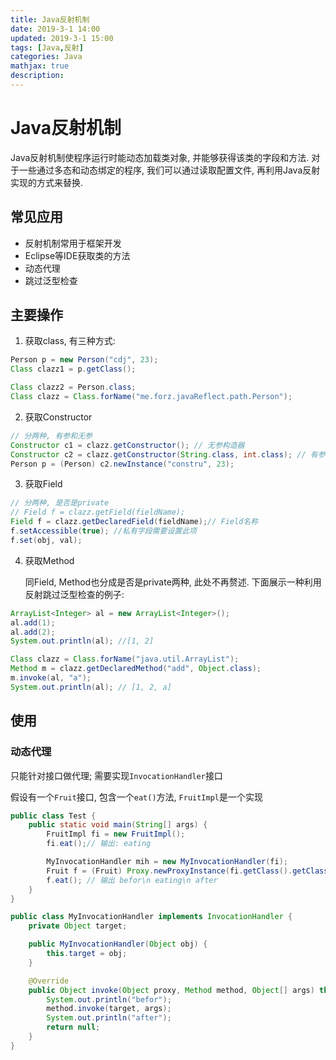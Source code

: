 ```yaml
---
title: Java反射机制
date: 2019-3-1 14:00
updated: 2019-3-1 15:00
tags: [Java,反射]
categories: Java
mathjax: true
description: 
---
```


# Java反射机制

Java反射机制使程序运行时能动态加载类对象, 并能够获得该类的字段和方法. 对于一些通过多态和动态绑定的程序, 我们可以通过读取配置文件, 再利用Java反射实现的方式来替换.

## 常见应用

- 反射机制常用于框架开发 
- Eclipse等IDE获取类的方法
- 动态代理
- 跳过泛型检查

## 主要操作

1. 获取class, 有三种方式: 

```java
Person p = new Person("cdj", 23);
Class clazz1 = p.getClass();

Class clazz2 = Person.class;
Class clazz = Class.forName("me.forz.javaReflect.path.Person");
```

2. 获取Constructor

```java
// 分两种, 有参和无参
Constructor c1 = clazz.getConstructor(); // 无参构造器
Constructor c2 = clazz.getConstructor(String.class, int.class); // 有参
Person p = (Person) c2.newInstance("constru", 23);
```

3. 获取Field

```java
// 分两种, 是否是private
// Field f = clazz.getField(fieldName);
Field f = clazz.getDeclaredField(fieldName);// Field名称
f.setAccessible(true); //私有字段需要设置此项
f.set(obj, val);
```
4. 获取Method

   同Field, Method也分成是否是private两种, 此处不再赘述. 下面展示一种利用反射跳过泛型检查的例子:

```java
ArrayList<Integer> al = new ArrayList<Integer>();
al.add(1);
al.add(2);
System.out.println(al); //[1, 2]

Class clazz = Class.forName("java.util.ArrayList");
Method m = clazz.getDeclaredMethod("add", Object.class);
m.invoke(al, "a");
System.out.println(al); // [1, 2, a]
```

## 使用

### 动态代理

只能针对接口做代理; 需要实现`InvocationHandler`接口

假设有一个`Fruit`接口, 包含一个`eat()`方法, `FruitImpl`是一个实现

```java
public class Test {
    public static void main(String[] args) {
        FruitImpl fi = new FruitImpl();
        fi.eat();// 输出: eating

        MyInvocationHandler mih = new MyInvocationHandler(fi);
        Fruit f = (Fruit) Proxy.newProxyInstance(fi.getClass().getClassLoader(), fi.getClass().getInterfaces(), mih);
        f.eat(); // 输出 befor\n eating\n after
    }
}
```

```java
public class MyInvocationHandler implements InvocationHandler {
    private Object target;

    public MyInvocationHandler(Object obj) {
        this.target = obj;
    }

    @Override
    public Object invoke(Object proxy, Method method, Object[] args) throws Throwable {
        System.out.println("befor");
        method.invoke(target, args);
        System.out.println("after");
        return null;
    }
}
```

